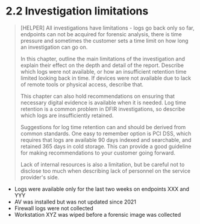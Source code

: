 # 2.2 Investigation limitations

> [HELPER] All investigations have limitations - logs go back only so far, endpoints can not be acquired for forensic analysis, there is time pressure and sometimes the customer sets a time limit on how long an investigation can go on.
>
> In this chapter, outline the main limitations of the investigation and explain their effect on the depth and detail of the report. Describe which logs were not available, or how an insufficient retention time limited looking back in time. If devices were not available due to lack of remote tools or physical access, describe that.
>
> This chapter can also hold recommendations on ensuring that necessary digital evidence is available when it is needed. Log time retention is a common problem in DFIR investigations, so describe which logs are insufficiently retained.
>
> Suggestions for log time retention can and should be derived from common standards. One easy to remember option is PCI DSS, which requires that logs are available 90 days indexed and searchable, and retained 365 days in cold storage. This can provide a good guideline for making recommendations to your customer going forward.
>
> Lack of internal resources is also a limitation, but be careful not to disclose too much when describing lack of personnel on the service provider's side.

- Logs were available only for the last two weeks on endpoints XXX and YYY
- AV was installed but was not updated since 2021
- Firewall logs were not collected
- Workstation XYZ was wiped before a forensic image was collected
